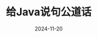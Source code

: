 ---
title: 给Java说句公道话
date: 2024-11-20
tags:
  - repost
repost-url: https://www.yinwang.org/blog-cn/2016/01/18/java
---